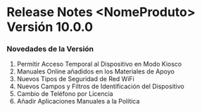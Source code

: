 # Release Notes \<NomeProduto> Versión 10.0.0

### Novedades de la Versión

1. Permitir Acceso Temporal al Dispositivo en Modo Kiosco
2. Manuales Online añadidos en los Materiales de Apoyo
3. Nuevos Tipos de Seguridad de Red WiFi
4. Nuevos Campos y Filtros de Identificación del Dispositivo
5. Cambio de Teléfono por Licencia
6. Añadir Aplicaciones Manuales a la Política
